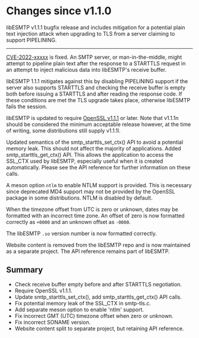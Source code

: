 # Changes since v1.1.0

libESMTP v1.1.1 bugfix release and includes mitigation for a potential plain
text injection attack when upgrading to TLS from a server claiming to support
PIPELINING.

---

[CVE-2022-xxxxx][3] is fixed.
An SMTP server, or man-in-the-middle, might attempt to pipeline plain text
after the response to a STARTTLS request in an attempt to inject malicious data
into libESMTP's receive buffer.

libESMTP 1.1.1 mitigates against this by disabling PIPELINING support if the
server also supports STARTTLS and checking the receive buffer is empty both
before issuing a STARTTLS and after reading the response code.  If these
conditions are met the TLS upgrade takes place, otherwise libESMTP fails the
session.


libESMTP is updated to require [OpenSSL v1.1.1][4] or later. Note that v1.1.1n
should be considered the minimum acceptable release however, at the time of
writing, some distributions still supply v1.1.1l.


Updated semantics of the smtp\_starttls\_set\_ctx() API to avoid a potential
memory leak. This should not affect the majority of applications.  Added
smtp\_starttls\_get\_ctx() API.  This allows the application to access the
SSL\_CTX used by libESMTP, especially useful when it is created automatically.
Please see the API reference for further information on these calls.


A meson option `ntlm` to enable NTLM support is provided.  This is necessary
since deprecated MD4 support may not be provided by the OpenSSL package in some
distributions. NTLM is disabled by default.


When the timezone offset from UTC is zero or unknown, dates may be formatted
with an incorrect time zone.  An offset of zero is now formatted correctly as
`+0000` and an unknown offset as `-0000`.


The libESMTP `.so` version number is now formatted correctly.


Website content is removed from the libESMTP repo and is now maintained as a
separate project.  The API reference remains part of libESMTP.


## Summary

* Check receive buffer empty before and after STARTTLS negotiation.
* Require OpenSSL v1.1.1.
* Update smtp\_starttls_set_ctx(), add smtp\_starttls\_get\_ctx() API calls.
* Fix potential memory leak of the SSL_CTX in smtp-tls.c.
* Add separate meson option to enable 'ntlm' support.
* Fix incorrect GMT (UTC) timezone offset when zero or unknown.
* Fix incorrect SONAME version.
* Website content split to separate project, but retaining API reference.

[3]: https://nvd.nist.gov/vuln/detail/CVE-2022-xxxxx
[4]: https://www.openssl.org/
